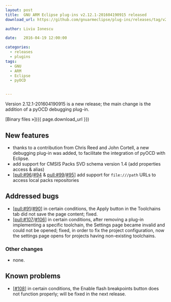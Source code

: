 ```yaml
---
layout: post
title:  GNU ARM Eclipse plug-ins v2.12.1-201604190915 released
download_url: https://github.com/gnuarmeclipse/plug-ins/releases/tag/v2.12.1-201604190915

author: Liviu Ionescu

date:   2016-04-19 12:00:00

categories:
  - releases
  - plugins
tags:
  - GNU
  - ARM
  - Eclipse
  - pyOCD


---
```


Version 2.12.1-201604190915 is a new release; the main change is the addition of a pyOCD debugging plug-in.

[Binary files »]({{ page.download_url }})

## New features

* thanks to a contribution from Chris Reed and John Cortell, a new debugging plug-in was added, to facilitate the integration of pyOCD with Eclipse.
* add support for CMSIS Packs SVD schema version 1.4 (add properties access & alias)
* [[pull:#96](https://github.com/gnuarmeclipse/plug-ins/pull/96)/[#94](https://github.com/gnuarmeclipse/plug-ins/issues/94) & [pull:#99](https://github.com/gnuarmeclipse/plug-ins/pull/99)/[#95](https://github.com/gnuarmeclipse/plug-ins/issues/95)] add support for `file:///path` URLs to access local packs repositories

## Addressed bugs

* [[pull:#91](https://github.com/gnuarmeclipse/plug-ins/pull/91)/[#90](https://github.com/gnuarmeclipse/plug-ins/issues/90)] in certain conditions, the Apply button in the Toolchains tab did not save the page content; fixed.
* [[pull:#107](https://github.com/gnuarmeclipse/plug-ins/pull/107)/[#106](https://github.com/gnuarmeclipse/plug-ins/issues/106)] in certain conditions, after removing a plug-in implementing a specific toolchain, the Settings page became invalid and could not be opened; fixed, in order to fix the project configuration, now the settings page opens for projects having non-existing toolchains.

### Other changes

* none.

## Known problems

* [[#108](https://github.com/gnuarmeclipse/plug-ins/issues/108)] in certain conditions, the Enable flash breakpoints button does not function properly; will be fixed in the next release.
